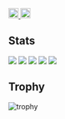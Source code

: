 <p align="left">
  <a href="https://github.com/Keichan15">
    <img height="20" src="https://komarev.com/ghpvc/?username=SenruoYusei" />
  </a>
  <a href="https://github.com/Keichan15">
    <img height="20" src="https://img.shields.io/github/followers/SenruoYusei?label=follow&logo=github&style=flat" />
  </a>
<!--   <a href="http://qiita.com/Keichan_15">
    <img height="20" src="https://qiita-badge.apiapi.app/s/Keichan_15/posts.svg" />
  </a>
  <a href="http://qiita.com/Keichan_15">
    <img height="20" src="https://qiita-badge.apiapi.app/s/Keichan_15/contributions.svg" />
  </a>
  <a href="https://zenn.dev/keichan_15">
    <img height="20" src="https://badgen.org/img/zenn/keichan_15/articles?style=plastic" />
  </a> -->
</p>

## Stats
![](http://github-profile-summary-cards.vercel.app/api/cards/profile-details?username=SenruoYusei&theme=gruvbox)
![](http://github-profile-summary-cards.vercel.app/api/cards/repos-per-language?username=SenruoYusei&theme=gruvbox)
![](http://github-profile-summary-cards.vercel.app/api/cards/most-commit-language?username=SenruoYusei&theme=gruvbox)
![](http://github-profile-summary-cards.vercel.app/api/cards/stats?username=SenruoYusei&theme=gruvbox)
![](http://github-profile-summary-cards.vercel.app/api/cards/productive-time?username=SenruoYusei&theme=gruvbox&utcOffset=9)

## Trophy
![trophy](https://github-profile-trophy.vercel.app/?username=SenruoYusei&theme=gruvbox)
